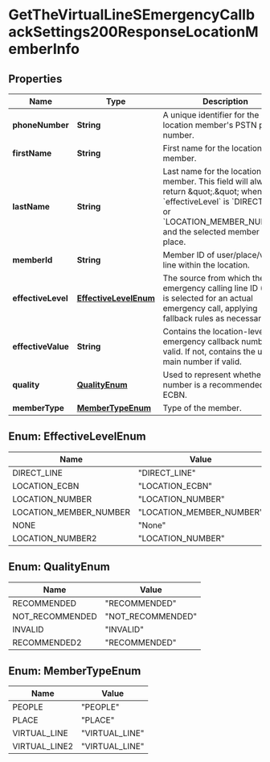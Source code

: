 

# GetTheVirtualLineSEmergencyCallbackSettings200ResponseLocationMemberInfo


## Properties

| Name | Type | Description | Notes |
|------------ | ------------- | ------------- | -------------|
|**phoneNumber** | **String** | A unique identifier for the location member&#39;s PSTN phone number. |  [optional] |
|**firstName** | **String** | First name for the location member. |  [optional] |
|**lastName** | **String** | Last name for the location member. This field will always return \&quot;.\&quot; when &#x60;effectiveLevel&#x60; is &#x60;DIRECT_LINE&#x60; or &#x60;LOCATION_MEMBER_NUMBER&#x60;, and the selected member is a place. |  [optional] |
|**memberId** | **String** | Member ID of user/place/virtual line within the location. |  [optional] |
|**effectiveLevel** | [**EffectiveLevelEnum**](#EffectiveLevelEnum) | The source from which the emergency calling line ID (CLID) is selected for an actual emergency call, applying fallback rules as necessary. |  |
|**effectiveValue** | **String** | Contains the location-level emergency callback number if valid. If not, contains the user&#39;s main number if valid. |  [optional] |
|**quality** | [**QualityEnum**](#QualityEnum) | Used to represent whether a number is a recommended ECBN. |  |
|**memberType** | [**MemberTypeEnum**](#MemberTypeEnum) | Type of the member. |  [optional] |



## Enum: EffectiveLevelEnum

| Name | Value |
|---- | -----|
| DIRECT_LINE | &quot;DIRECT_LINE&quot; |
| LOCATION_ECBN | &quot;LOCATION_ECBN&quot; |
| LOCATION_NUMBER | &quot;LOCATION_NUMBER&quot; |
| LOCATION_MEMBER_NUMBER | &quot;LOCATION_MEMBER_NUMBER&quot; |
| NONE | &quot;None&quot; |
| LOCATION_NUMBER2 | &quot;LOCATION_NUMBER&quot; |



## Enum: QualityEnum

| Name | Value |
|---- | -----|
| RECOMMENDED | &quot;RECOMMENDED&quot; |
| NOT_RECOMMENDED | &quot;NOT_RECOMMENDED&quot; |
| INVALID | &quot;INVALID&quot; |
| RECOMMENDED2 | &quot;RECOMMENDED&quot; |



## Enum: MemberTypeEnum

| Name | Value |
|---- | -----|
| PEOPLE | &quot;PEOPLE&quot; |
| PLACE | &quot;PLACE&quot; |
| VIRTUAL_LINE | &quot;VIRTUAL_LINE&quot; |
| VIRTUAL_LINE2 | &quot;VIRTUAL_LINE&quot; |



